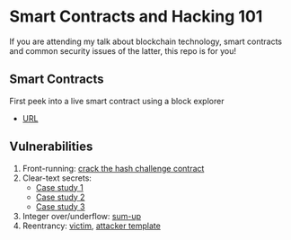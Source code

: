 # Smart Contracts and Hacking 101

If you are attending my talk about blockchain technology, smart contracts and common security issues of the latter, this repo is for you!

## Smart Contracts

First peek into a live smart contract using a block explorer
- [URL]()

## Vulnerabilities

1) Front-running: [crack the hash challenge contract](./vulnerabilities/crackthehash.sol)
2) Clear-text secrets:
    - [Case study 1](./vulnerabilities/password1.sol)
    - [Case study 2](./vulnerabilities/password2.sol)
    - [Case study 3](./vulnerabilities/password3.sol)
3) Integer over/underflow: [sum-up](./vulnerabilities/sum-up.sol)
4) Reentrancy: [victim](./vulnerabilities/reentrancy-victim.sol), [attacker template](./vulnerabilities/reentrancy-att-template.sol)
